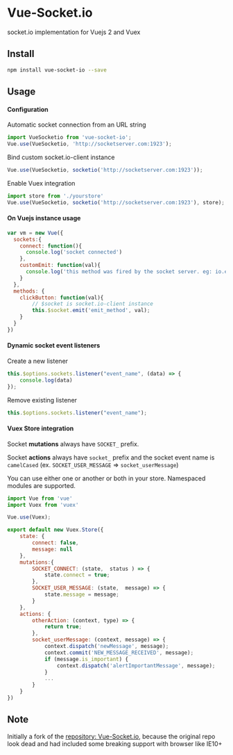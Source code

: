 # Vue-Socket.io

socket.io implementation for Vuejs 2 and Vuex

## Install

``` bash
npm install vue-socket-io --save
```

## Usage
#### Configuration
Automatic socket connection from an URL string

``` js
import VueSocketio from 'vue-socket-io';
Vue.use(VueSocketio, 'http://socketserver.com:1923');
```

Bind custom socket.io-client instance
``` js
Vue.use(VueSocketio, socketio('http://socketserver.com:1923'));
```

Enable Vuex integration

``` js
import store from './yourstore'
Vue.use(VueSocketio, socketio('http://socketserver.com:1923'), store);
```

#### On Vuejs instance usage

``` js
var vm = new Vue({
  sockets:{
    connect: function(){
      console.log('socket connected')
    },
    customEmit: function(val){
      console.log('this method was fired by the socket server. eg: io.emit("customEmit", data)')
    }
  },
  methods: {
    clickButton: function(val){
        // $socket is socket.io-client instance
        this.$socket.emit('emit_method', val);
    }
  }
})
```

#### Dynamic socket event listeners

Create a new listener

``` js
this.$options.sockets.listener("event_name", (data) => {
    console.log(data)
});
```

Remove existing listener

``` js
this.$options.sockets.listener("event_name");
```

#### Vuex Store integration

Socket **mutations** always have `SOCKET_` prefix.

Socket **actions** always have `socket_` prefix and the socket event name is `camelCased` (ex. `SOCKET_USER_MESSAGE` => `socket_userMessage`)

You can use either one or another or both in your store. Namespaced modules are supported.

``` js
import Vue from 'vue'
import Vuex from 'vuex'

Vue.use(Vuex);

export default new Vuex.Store({
    state: {
        connect: false,
        message: null
    },
    mutations:{
        SOCKET_CONNECT: (state,  status ) => {
            state.connect = true;
        },
        SOCKET_USER_MESSAGE: (state,  message) => {
            state.message = message;
        }
    },
    actions: {
        otherAction: (context, type) => {
            return true;
        },
        socket_userMessage: (context, message) => {
            context.dispatch('newMessage', message);
            context.commit('NEW_MESSAGE_RECEIVED', message);
            if (message.is_important) {
                context.dispatch('alertImportantMessage', message);
            }
            ...
        }
    }
})
```

## Note

Initially a fork of the [repository: Vue-Socket.io](https://github.com/MetinSeylan/Vue-Socket.io), because the original repo look dead and had included some breaking support with browser like IE10+
